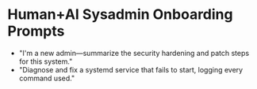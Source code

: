 # Human+AI Sysadmin Onboarding Prompts

- "I'm a new admin—summarize the security hardening and patch steps for this system."
- "Diagnose and fix a systemd service that fails to start, logging every command used."
